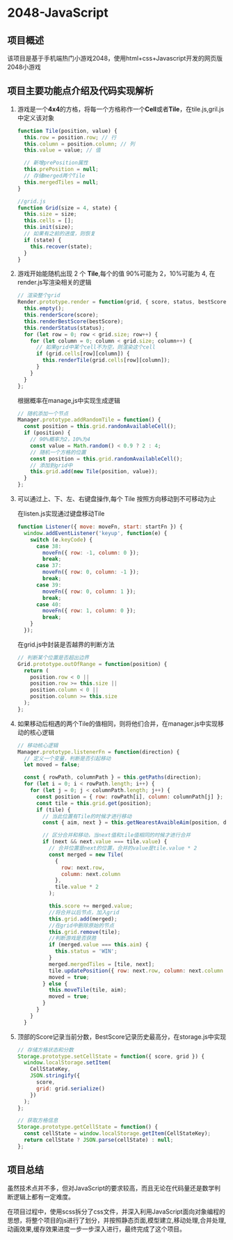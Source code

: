 # 2048-JavaScript

## 项目概述

该项目是基于手机端热门小游戏2048，使用html+css+Javascript开发的网页版2048小游戏



## 项目主要功能点介绍及代码实现解析

1. 游戏是一个**4x4**的方格，将每一个方格称作一个**Cell**或者**Tile**，在tile.js,gril.js中定义该对象

   ```js
   function Tile(position, value) {
     this.row = position.row; // 行
     this.column = position.column; // 列
     this.value = value; // 值
   
     // 新增prePosition属性
     this.prePosition = null;
     // 存储merged两个Tile
     this.mergedTiles = null;
   }
   
   //grid.js
   function Grid(size = 4, state) {
     this.size = size;
     this.cells = [];
     this.init(size);
     // 如果有之前的进度，则恢复
     if (state) {
       this.recover(state);
     }
   }
   ```

2. 游戏开始能随机出现 2 个 **Tile**,每个的值 90%可能为 2，10%可能为 4, 在render.js写渲染相关的逻辑

   ```js
   // 渲染整个grid
   Render.prototype.render = function(grid, { score, status, bestScore }) {
     this.empty();
     this.renderScore(score);
     this.renderBestScore(bestScore);
     this.renderStatus(status);
     for (let row = 0; row < grid.size; row++) {
       for (let column = 0; column < grid.size; column++) {
         // 如果grid中某个cell不为空，则渲染这个cell
         if (grid.cells[row][column]) {
           this.renderTile(grid.cells[row][column]);
         }
       }
     }
   };
   ```

   根据概率在manage,js中实现生成逻辑

   ```js
   // 随机添加一个节点
   Manager.prototype.addRandomTile = function() {
     const position = this.grid.randomAvailableCell();
     if (position) {
       // 90%概率为2，10%为4
       const value = Math.random() < 0.9 ? 2 : 4;
       // 随机一个方格的位置
       const position = this.grid.randomAvailableCell();
       // 添加到grid中
       this.grid.add(new Tile(position, value));
     }
   };
   ```

   

3. 可以通过上、下、左、右键盘操作,每个 Tile 按照方向移动到不可移动为止

   在listen.js实现通过键盘移动Tile

   ```js
   function Listener({ move: moveFn, start: startFn }) {
     window.addEventListener('keyup', function(e) {
       switch (e.keyCode) {
         case 38:
           moveFn({ row: -1, column: 0 });
           break;
         case 37:
           moveFn({ row: 0, column: -1 });
           break;
         case 39:
           moveFn({ row: 0, column: 1 });
           break;
         case 40:
           moveFn({ row: 1, column: 0 });
           break;
       }
     });
   ```

   在grid.js中封装是否越界的判断方法

   ```js
   // 判断某个位置是否超出边界
   Grid.prototype.outOfRange = function(position) {
     return (
       position.row < 0 ||
       position.row >= this.size ||
       position.column < 0 ||
       position.column >= this.size
     );
   };
   ```

   

4. 如果移动后相遇的两个Tile的值相同，则将他们合并，在manager.js中实现移动的核心逻辑

   ```js
   // 移动核心逻辑
   Manager.prototype.listenerFn = function(direction) {
     // 定义一个变量，判断是否引起移动
     let moved = false;
   
     const { rowPath, columnPath } = this.getPaths(direction);
     for (let i = 0; i < rowPath.length; i++) {
       for (let j = 0; j < columnPath.length; j++) {
         const position = { row: rowPath[i], column: columnPath[j] };
         const tile = this.grid.get(position);
         if (tile) {
           // 当此位置有Tile的时候才进行移动
           const { aim, next } = this.getNearestAvaibleAim(position, direction);
   
           // 区分合并和移动，当next值和tile值相同的时候才进行合并
           if (next && next.value === tile.value) {
             // 合并位置是next的位置，合并的value是tile.value * 2
             const merged = new Tile(
               {
                 row: next.row,
                 column: next.column
               },
               tile.value * 2
             );
   
             this.score += merged.value;
             //将合并以后节点，加入grid
             this.grid.add(merged);
             //在grid中删除原始的节点
             this.grid.remove(tile);
             //判断游戏是否获胜
             if (merged.value === this.aim) {
               this.status = 'WIN';
             }
             merged.mergedTiles = [tile, next];
             tile.updatePosition({ row: next.row, column: next.column });
             moved = true;
           } else {
             this.moveTile(tile, aim);
             moved = true;
           }
         }
       }
     }
   ```

   

5. 顶部的Score记录当前分数，BestScore记录历史最高分，在storage.js中实现

   ```js
   // 存储方格状态和分数
   Storage.prototype.setCellState = function({ score, grid }) {
     window.localStorage.setItem(
       CellStateKey,
       JSON.stringify({
         score,
         grid: grid.serialize()
       })
     );
   };
   
   // 获取方格信息
   Storage.prototype.getCellState = function() {
     const cellState = window.localStorage.getItem(CellStateKey);
     return cellState ? JSON.parse(cellState) : null;
   };
   ```



## 项目总结

虽然技术点并不多，但对JavaScript的要求较高，而且无论在代码量还是数学判断逻辑上都有一定难度。

在项目过程中，使用scss拆分了css文件，并深入利用JavaScript面向对象编程的思想，将整个项目的js进行了划分，并按照静态页面,模型建立,移动处理,合并处理,动画效果,缓存效果进度一步一步深入进行，最终完成了这个项目。
